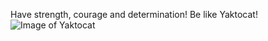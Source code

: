 Have strength, courage and determination!
Be like Yaktocat!
![Image of Yaktocat](https://octodex.github.com/images/yaktocat.png)
